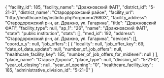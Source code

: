 {
    "facility_id": 185,
    "facility_name": "Дражновский ФАП",
    "district_id": "5-21-0",
    "district_name": "Стародорожский район",
    "facility_url": "http:\/\/healthcare.by\/instinfo.php?orgnum=26803",
    "facility_address": "Стародорожский р-н,  аг. Дражно, ул. Гагарина",
    "title": "Дражновский ФАП",
    "facility_type": null,
    "ap_1": "26",
    "name": "Дражновский ФАП",
    "state": "public institution",
    "stats": [],
    "med_id": 192,
    "address": "Стародорожский р-н,  аг. Дражно, ул. Гагарина",
    "devices": [],
    "coord_x_y": null,
    "job_offers": [
        {
            "locality": null,
            "job_offer_key": 69,
            "date_of_data_update": null,
            "number_of_job_offers": null,
            "healthcare_facility_key": 185,
            "number_of_job_offers_for_midlevel": null
        }
    ],
    "place_name": "Старые Дороги",
    "place_type": null,
    "division_id": "5-21-0",
    "year_of_closing": null,
    "year_of_opening": "0",
    "healthcare_facility_key": 185,
    "administrative_division_id": "5-21-0"
}